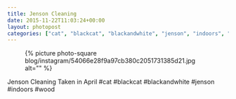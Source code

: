 ```yaml
---
title: Jenson Cleaning
date: 2015-11-22T11:03:24+00:00
layout: photopost
categories: ["cat", "blackcat", "blackandwhite", "jenson", "indoors", "wood", "photos", "instagram"]
---
```


<figure class="photo photo--square">
  {% picture photo-square blog/instagram/54066e28f9a97cb380c2051731385d21.jpg alt="" %}
</figure>

Jenson Cleaning
Taken in April
#cat #blackcat #blackandwhite #jenson #indoors #wood

